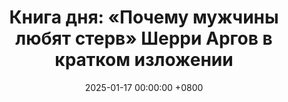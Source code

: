 ---
title: "Книга дня: «Почему мужчины любят стерв» Шерри Аргов в кратком изложении"
description: >-
  Книга Шерри Аргов «Почему мужчины любят стерв» — это практическое руководство для женщин, желающих построить уверенные и уважительные отношения с мужчинами. Аргов объясняет, что «стерва» в её понимании — это не грубая или агрессивная женщина, а независимая, уверенная в себе личность, которая знает, чего хочет, и не боится устанавливать границы. Через 100 принципов и реальные истории автор показывает, почему мужчины тянутся к женщинам, которые ценят себя, сохраняют загадку и не жертвуют своими интересами ради партнёра. Станьте уверенной с книгой Шерри Аргов! Узнайте, как выстроить отношения и раскрыть женскую силу. Читайте обзор!
date: 2025-01-17 00:00:00 +0800
categories: [Мышление, Конспекты-книг]
tags:
  [
    уверенные-женщины,
    шерри-аргов,
    саморазвитие,
    отношения,
    женская-уверенность,
    психология-отношений,
    личностный-рост,
    женская-сила,
    коммуникация,
    уверенность,
    советы-по-знакомствам,
    эмоциональный-интеллект
  ]
image: 
alt: Обзор книги Почему мужчины любят стерв. Шерри Аргов
fallback:
  - 
  -
---